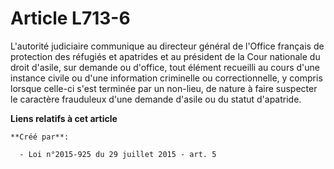 # Article L713-6

L'autorité judiciaire communique au directeur général de l'Office français de protection des réfugiés et apatrides et au
président de la Cour nationale du droit d'asile, sur demande ou d'office, tout élément recueilli au cours d'une instance
civile ou d'une information criminelle ou correctionnelle, y compris lorsque celle-ci s'est terminée par un non-lieu, de
nature à faire suspecter le caractère frauduleux d'une demande d'asile ou du statut d'apatride.

**Liens relatifs à cet article**

	**Créé par**:

	  - Loi n°2015-925 du 29 juillet 2015 - art. 5
